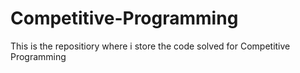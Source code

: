 # Competitive-Programming
This is the repositiory where i store the code solved for Competitive Programming
